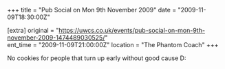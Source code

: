 +++
title = "Pub Social on Mon 9th November 2009"
date = "2009-11-09T18:30:00Z"

[extra]
original = "https://uwcs.co.uk/events/pub-social-on-mon-9th-november-2009-1474489030525/"    
ent_time = "2009-11-09T21:00:00Z"
location = "The Phantom Coach"
+++

No cookies for people that turn up early without good cause D:

